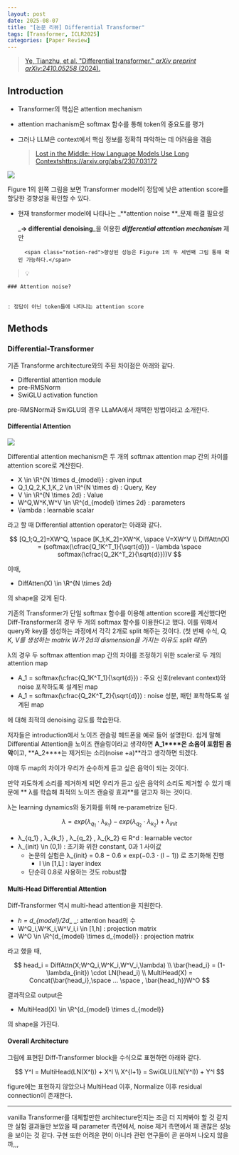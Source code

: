 ```yaml
---
layout: post
date: 2025-08-07
title: "[논문 리뷰] Differential Transformer"
tags: [Transformer, ICLR2025]
categories: [Paper Review]
---
```


> [Ye, Tianzhu, et al. "Differential transformer." ](https://arxiv.org/abs/2410.05258)[_arXiv preprint arXiv:2410.05258_](https://arxiv.org/abs/2410.05258)[ (2024).](https://arxiv.org/abs/2410.05258)



## Introduction

- Transformer의 핵심은 attention mechanism
- attention machanism은 softmax 함수를 통해 token의 중요도를 평가
- 그러나 LLM은 context에서 핵심 정보를 정확히 파악하는 데 어려움을 겪음

	> [Lost in the Middle: How Language Models Use Long Contextshttps://arxiv.org/abs/2307.03172](https://arxiv.org/abs/2307.03172)


![](https://prod-files-secure.s3.us-west-2.amazonaws.com/542b861c-36a8-4051-84e5-8804b6728dba/9083ea56-691a-4752-ae26-47f403431ac8/image.png?X-Amz-Algorithm=AWS4-HMAC-SHA256&X-Amz-Content-Sha256=UNSIGNED-PAYLOAD&X-Amz-Credential=ASIAZI2LB4664ZALDSO7%2F20250929%2Fus-west-2%2Fs3%2Faws4_request&X-Amz-Date=20250929T021857Z&X-Amz-Expires=3600&X-Amz-Security-Token=IQoJb3JpZ2luX2VjEEEaCXVzLXdlc3QtMiJGMEQCIBHszxlhGizpnMC63AZGM6vPi1XzaM5tCrNn7CVaJdYlAiA154aqx3WG0ChM1deCSV39AoOluLsgs8KLakK4BdTb3CqIBAjK%2F%2F%2F%2F%2F%2F%2F%2F%2F%2F8BEAAaDDYzNzQyMzE4MzgwNSIMC3kO9hbMs%2FeDKw3SKtwD4G8CybpmI4bTHUnmRGJ8P6yGsf1Y%2FGP55QzhEMTBMN3PWpjVzMI2be%2Bi%2FZd4CB0CSh09OvMXWnFTNJtMvIvfpdTFQNiZwTbrISzmrGnEIZCZkzu3Q6Li4sFWo8WGA5Q0BOK0MODiEmTpbNnx705DIBYhGHOdm05x7wQvm9AQpSdFwa3plVpjFWMHWmXRcuBmGug1g2OIuMX6z%2Fv4DztD1a3FS9lYm9xCvvLYtGGEwSf%2FHe2d5ZYkBM5hshkgHLoyUqzSmmbB2Qtl2COWmEnnPft47bEqrEsDwHjcxTP0xfeXfKUHjjniXqBaNwxinjhdFqgRxx7t386rJHADDTOJlriBgf2QdPYJh34ir643AyME%2FBPX3XaMa6qOTxFBNeUXnNXFAj3L6gJD0uWwWaufj24ll1e036WNUPrL0959MUopTGYO6MCsnF1XP5%2FX8%2B3onWn5QQLnBeEXPngHbVlMExCNcj0ljeCttvXVG0%2FlBDFiDxDMsyZsTt4LELOuYt8j0ppzL3uMUHNRW%2BjIWO77TZ0tjGhHYV57wg57GTgWeNtHbzwLKQ%2B%2BNMZrAN3KghcAK6MyX%2FGFMTsUmxpz1cymNy0ZdUGDuCY9nd582XbKUaXh9dWhAU3jh02wU%2B4w3qvnxgY6pgF4O0G7UfxJEc5EGH7%2FPM6pvu%2Fk5ns4u39sbLkqv5Atmw9XhT5bNlkx0ygA6EUx8PzR0mmO%2FfNutLA53q0JsvlxZ7A9NqA0KfnZv30Pi9%2F%2FeCoYiM%2FlEP%2FjIIgCz6jzw7aodMYXkQr3QeLmf%2F2B5sdRGuNV5sNxogRl7w8JJloUNeKSGLo11%2F6O8lqjFCrQAyv6GP%2ByyQ0ATK64%2BIywuE1PiOpkK%2FpR&X-Amz-Signature=884a5403de43256946066183cc0dec3bfe217461b1dca5ca2b10c4b9d0360329&X-Amz-SignedHeaders=host&x-amz-checksum-mode=ENABLED&x-id=GetObject)


Figure 1의 왼쪽 그림을 보면 Transformer model이 정답에 낮은 attention score를 할당한 경향성을 확인할 수 있다.

- 현재 transformer model에 나타나는 _**attention noise **_문제 해결 필요성

	_**→ differential denoising**_을 이용한 _**differential attention mechanism**_ 제안


		<span class="notion-red">향상된 성능은 Figure 1의 두 세번째 그림 통해 확인 가능하다.</span>


> 💡 


	### Attention noise?


	: 정답이 아닌 token들에 나타나는 attention score



## Methods



### Differential-Transformer


기존 Transforme architecture와의 주된 차이점은 아래와 같다.

- Differential attention module
- pre-RMSNorm
- SwiGLU activation function

pre-RMSNorm과 SwiGLU의 경우 LLaMA에서 채택한 방법이라고 소개한다.



#### Differential Attention


![](https://prod-files-secure.s3.us-west-2.amazonaws.com/542b861c-36a8-4051-84e5-8804b6728dba/116d70b2-1963-4810-9167-f4c7d8a06e8f/image.png?X-Amz-Algorithm=AWS4-HMAC-SHA256&X-Amz-Content-Sha256=UNSIGNED-PAYLOAD&X-Amz-Credential=ASIAZI2LB4664ZALDSO7%2F20250929%2Fus-west-2%2Fs3%2Faws4_request&X-Amz-Date=20250929T021857Z&X-Amz-Expires=3600&X-Amz-Security-Token=IQoJb3JpZ2luX2VjEEEaCXVzLXdlc3QtMiJGMEQCIBHszxlhGizpnMC63AZGM6vPi1XzaM5tCrNn7CVaJdYlAiA154aqx3WG0ChM1deCSV39AoOluLsgs8KLakK4BdTb3CqIBAjK%2F%2F%2F%2F%2F%2F%2F%2F%2F%2F8BEAAaDDYzNzQyMzE4MzgwNSIMC3kO9hbMs%2FeDKw3SKtwD4G8CybpmI4bTHUnmRGJ8P6yGsf1Y%2FGP55QzhEMTBMN3PWpjVzMI2be%2Bi%2FZd4CB0CSh09OvMXWnFTNJtMvIvfpdTFQNiZwTbrISzmrGnEIZCZkzu3Q6Li4sFWo8WGA5Q0BOK0MODiEmTpbNnx705DIBYhGHOdm05x7wQvm9AQpSdFwa3plVpjFWMHWmXRcuBmGug1g2OIuMX6z%2Fv4DztD1a3FS9lYm9xCvvLYtGGEwSf%2FHe2d5ZYkBM5hshkgHLoyUqzSmmbB2Qtl2COWmEnnPft47bEqrEsDwHjcxTP0xfeXfKUHjjniXqBaNwxinjhdFqgRxx7t386rJHADDTOJlriBgf2QdPYJh34ir643AyME%2FBPX3XaMa6qOTxFBNeUXnNXFAj3L6gJD0uWwWaufj24ll1e036WNUPrL0959MUopTGYO6MCsnF1XP5%2FX8%2B3onWn5QQLnBeEXPngHbVlMExCNcj0ljeCttvXVG0%2FlBDFiDxDMsyZsTt4LELOuYt8j0ppzL3uMUHNRW%2BjIWO77TZ0tjGhHYV57wg57GTgWeNtHbzwLKQ%2B%2BNMZrAN3KghcAK6MyX%2FGFMTsUmxpz1cymNy0ZdUGDuCY9nd582XbKUaXh9dWhAU3jh02wU%2B4w3qvnxgY6pgF4O0G7UfxJEc5EGH7%2FPM6pvu%2Fk5ns4u39sbLkqv5Atmw9XhT5bNlkx0ygA6EUx8PzR0mmO%2FfNutLA53q0JsvlxZ7A9NqA0KfnZv30Pi9%2F%2FeCoYiM%2FlEP%2FjIIgCz6jzw7aodMYXkQr3QeLmf%2F2B5sdRGuNV5sNxogRl7w8JJloUNeKSGLo11%2F6O8lqjFCrQAyv6GP%2ByyQ0ATK64%2BIywuE1PiOpkK%2FpR&X-Amz-Signature=38e1ad102c585528b4d756528ff2222da649a45def3c0586af5989cd80b8ab71&X-Amz-SignedHeaders=host&x-amz-checksum-mode=ENABLED&x-id=GetObject)


Differential attention mechanism은 두 개의 softmax attention map 간의 차이를 attention score로 계산한다.

- X \in \R^{N \times d\_{model}} : given input
- Q\_1,Q\_2,K\_1,K\_2 \in \R^{N \times d} : Query, Key
- V \in \R^{N \times 2d} : Value
- W^Q,W^K,W^V \in \R^{d\_{model} \times 2d} : parameters
- \lambda : learnable scalar

라고 할 때 Differential attention operator는 아래와 같다.


$$
[Q_1;Q_2]=XW^Q, \space [K_1;K_2]=XW^K, \space V=XW^V \\
DiffAttn(X) = (softmax(\cfrac{Q_1K^T_1}{\sqrt{d}}) - \lambda \space softmax(\cfrac{Q_2K^T_2}{\sqrt{d}}))V
$$


이때,

- DiffAtten(X) \in \R^{N \times 2d}

의 shape을 갖게 된다.


기존의 Transformer가 단일 softmax 함수를 이용해 attention score를 계산했다면 Diff-Transformer의 경우 두 개의 softmax 함수를 이용한다고 했다. 이를 위해서 query와 key를 생성하는 과정에서 각각 2개로 split 해주는 것이다. <span class="notion-red">(첫 번째 수식, </span><span class="notion-red">_Q, K, V를 생성하는 matrix W가 2d의 dismension을 가지는 이유도 split 때문_</span><span class="notion-red">)</span>


 λ의 경우 두 softmax attention map 간의 차이를 조정하기 위한 scaler로 두 개의 attention map

- A\_1 = softmax(\cfrac{Q\_1K^T\_1}{\sqrt{d}}) : 주요 신호(relevant context)와 noise 포착하도록 설계된 map
- A\_1 = softmax(\cfrac{Q\_2K^T\_2}{\sqrt{d}}) : noise 성분, 패턴 포착하도록 설계된 map 

에 대해 최적의 denoising 강도를 학습한다.


저자들은 introduction에서 노이즈 캔슬링 헤드폰을 예로 들어 설명한다. 쉽게 말해 Differential Attention을 노이즈 캔슬링이라고 생각하면 **A\_1****은 소음이 포함된 음악**이고, **A\_2****는 제거되는 소리(noise +a)**라고 생각하면 되겠다. 


이때 두 map의 차이가 우리가 순수하게 듣고 싶은 음악이 되는 것이다. 


만약 과도하게 소리를 제거하게 되면 우리가 듣고 싶은 음악의 소리도 제거할 수 있기 때문에 ** λ를 학습해 최적의 노이즈 캔슬링 효과**를 얻고자 하는 것이다.


λ는 learning dynamics와 동기화를 위해 re-parametrize 된다.


$$
\lambda = exp(\lambda_{q_1} \cdot \lambda_{k_1}) - exp(\lambda_{q_2} \cdot \lambda_{k_2}) + \lambda_{init}
$$

- λ\_{q\_1} , λ\_{k\_1} , λ\_{q\_2} , λ\_{k\_2} ∈ R^d : learnable vector
- λ\_{init} \in (0,1) : 초기화 위한 constant, 0과 1 사이값
	- 논문의 실험은 λ\_{init} = 0.8 − 0.6 × exp(−0.3 · (l − 1)) 로 초기화해 진행
		- l \in [1,L] : layer index
	- 단순히 0.8로 사용하는 것도 robust함


#### **Multi-Head Differential Attention**


Diff-Transformer 역시 multi-head attention을 지원한다.

- _h = d\_{model}/2d__ _: attention head의 수
- W^Q\_i,W^K\_i,W^V\_i,i \in [1,h] : projection matrix
- W^O \in \R^{d\_{model} \times d\_{model}} : projection matrix

라고 했을 때,


$$
head_i = DiffAttn(X;W^Q_i,W^K_i,W^V_i,\lambda) \\
\bar{head_i} = (1-\lambda_{init}) \cdot LN(head_i) \\
MultiHead(X) = Concat(\bar{head_i},\space ... \space , \bar{head_h})W^O
$$


결과적으로 output은

- MultiHead(X) \in \R^{d\_{model} \times d\_{model}}

의 shape을 가진다.



#### Overall Architecture


그림에 표현된 Diff-Transformer block을 수식으로 표현하면 아래와 같다.


$$
Y^l = MultiHead(LN(X^l)) + X^l \\
X^{l+1} = SwiGLU(LN(Y^l)) + Y^l
$$


figure에는 표현하지 않았으나 MultiHead 이후, Normalize 이후 residual connection이 존재한다.


---


vanilla Transformer를 대체할만한 architecture인지는 조금 더 지켜봐야 할 것 같지만 실험 결과들만 보았을 때 parameter 측면에서, noise 제거 측면에서 꽤 괜찮은 성능을 보이는 것 같다. 구현 또한 어려운 편이 아니라 관련 연구들이 곧 쏟아져 나오지 않을까,,,

